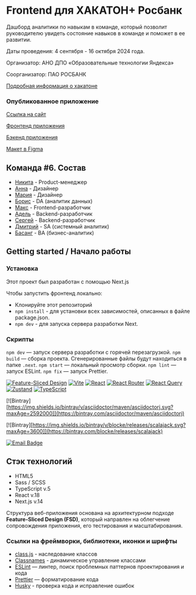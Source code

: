 # Frontend для ХАКАТОН+ Росбанк

Дашборд аналитики по навыкам в команде, который позволит руководителю увидеть состояние навыков в команде и поможет в ее развитии.

Даты проведения: 4 сентября - 16 октября 2024 года.

Организатор: АНО ДПО «Образовательные технологии Яндекса»

Соорганизатор: ПАО РОСБАНК

[Подробная информация о хакатоне](https://norikov.notion.site/ec7ad9d3121d49d19354777c02454541)

### Опубликованное приложение

[Ссылка на сайт](https://maxrmnk.ru/)

[Фронтенд приложения](https://github.com/employee-competency-dashboard/rosbank_frontend)

[Бэкенд приложения](https://github.com/employee-competency-dashboard/rosbank_backend)

[Макет в Figma](https://www.figma.com/design/a6iIJ0lx8hw9e2FC66UoCi/%D0%A0%D0%BE%D1%81%D0%B1%D0%B0%D0%BD%D0%BA_%D0%B4%D0%B8%D0%B7%D0%B0%D0%B9%D0%BD?node-id=279-7680&node-type=canvas&t=PJmbfuKvFB80lSea-0)

## Команда #6. Состав

- [Никита](https://t.me/nikfromrus) - Product-менеджер
- [Анна](https://t.me/yudina_a) - Дизайнер
- [Мария](https://t.me/madam_entu) - Дизайнер
- [Борис](https://t.me/barudenko) - DA (аналитик данных)
- [Макс](https://t.me/MaxRMNK) - Frontend-разработчик
- [Адель](https://t.me/AIG3c) - Backend-разработчик
- [Сергей](https://t.me/serhiihabl) - Backend-разработчик
- [Дмитрий](https://t.me/d_strelen) - SA (системный аналитик)
- [Басанг](https://t.me/basang13) - BA (бизнес-аналитик)

## Getting started / Начало работы

### Установка

Этот проект был разработан с помощью Next.js

Чтобы запустить фронтенд локально:

- Клонируйте этот репозиторий
- `npm install` - для установки всех зависимостей, описанных в файле package.json.
- `npm dev` - для запуска сервера разработки Next.

### Скрипты

`npm dev` — запуск сервера разработки с горячей перезагрузкой.
`npm build` — сборка проекта. Сгенерированные файлы будут находиться в папке `.next`.
`npm start` — локальный просмотр сборки.
`npm lint` — запуск ESLint.
`npm fix` — запуск Prettier.

[![Feature-Sliced Design][shields-fsd-domain]](https://feature-sliced.design/)
[![Vite][shields-vite-domain]](https://vitejs.dev/)
[![React][shields-react-domain]](https://react.dev/)
[![React Router][shields-react-router-domain]](https://reactrouter.com/)
[![React Query][shields-react-query-domain]](https://tanstack.com/query/v4/)
[![Zustand][shields-zustand-domain]](https://zustand-demo.pmnd.rs/)
[![TypeScript][shields-typescript-domain]](https://www.typescriptlang.org/)

[shields-react-router-domain]: https://img.shields.io/badge/React_Router-CA4245?style=for-the-badge&logo=react-router&logoColor=white
[shields-react-query-domain]: https://img.shields.io/badge/-React%20Query-FF4154?style=for-the-badge&logo=react%20query&logoColor=white
[shields-zustand-domain]: https://img.shields.io/badge/zustand-%2320232a.svg?style=for-the-badge&logo=react&logoColor=%2361DAFB
[shields-typescript-domain]: https://img.shields.io/badge/typescript-%23007ACC.svg?style=for-the-badge&logo=typescript&logoColor=white
[shields-fsd-domain]: https://img.shields.io/badge/Feature--Sliced-Design?style=for-the-badge&color=F2F2F2&labelColor=262224&logoWidth=10&logo=data:image/png;base64,iVBORw0KGgoAAAANSUhEUgAAABQAAAAaCAYAAAC3g3x9AAAACXBIWXMAAALFAAACxQGJ1n/vAAAAAXNSR0IArs4c6QAAAARnQU1BAACxjwv8YQUAAABISURBVHgB7dKxCQAgDETR0w2cws0cys2cwhEUBbsggikCuVekDHwSQFlYo7Q+8KnmtHdFWMdk2cl5wSsbxGSZw8dm8pX9ZHUTMBUgGU2F718AAAAASUVORK5CYII=
[shields-vite-domain]: https://img.shields.io/badge/vite-%23646CFF.svg?style=for-the-badge&logo=vite&logoColor=white
[shields-react-domain]: https://img.shields.io/badge/react-%2320232a.svg?style=for-the-badge&logo=react&logoColor=%2361DAFB
[netlify-domain]: https://api.netlify.com/api/v1/badges/5d5013c3-ec61-4496-8f48-caa7145fb166/deploy-status
[dependency-graph-domain]: ./dependency-graph-preview.svg
[build-domain]: https://github.com/sldk-yuri/realworld-react-fsd/actions/workflows/build.yml/badge.svg
[codecov-domain]: https://codecov.io/gh/sldk-yuri/realworld-react-fsd/branch/master/graph/badge.svg?token=IXE2YRPYK5
[prettier-domain]: https://img.shields.io/badge/code_style-prettier-ff69b4.svg
[license-domain]: https://img.shields.io/badge/license-MIT-green.svg

[![Bintray][https://img.shields.io/bintray/v/asciidoctor/maven/asciidoctorj.svg?maxAge=2592000]](https://bintray.com/asciidoctor/maven/asciidoctorj)

[![Bintray][https://img.shields.io/bintray/v/blocke/releases/scalajack.svg?maxAge=3600]](https://bintray.com/blocke/releases/scalajack)

[![Email Badge](https://img.shields.io/badge/Gmail-Contact_Me-green?style=flat-square&logo=gmail&logoColor=FFFFFF&labelColor=3A3B3C&color=62F1CD)](mailto:test@test.com)

## Стэк технологий

- HTML5
- Sass / SCSS
- TypeScript v.5
- React v.18
- Next.js v.14

Структура веб-приложения основана на архитектурном подходе **Feature-Sliced Design (FSD)**, который направлен на облегчение сопровождения приложения, его тестирования и масштабирования.

### Ссылки на фреймворки, библиотеки, иконки и шрифты

- [class.js](https://www.npmjs.com/package/classes) - наследование классов
- [Classnames](https://www.npmjs.com/package/classnames) - динамическое управление классами
- [ESLint](https://www.npmjs.com/package/eslint) — линтер, поиск проблемных паттернов проектирования и кода
- [Prettier](https://www.npmjs.com/package/prettier) — форматирование кода
- [Husky](https://www.npmjs.com/package/husky) - проверка кода и исправление ошибок
